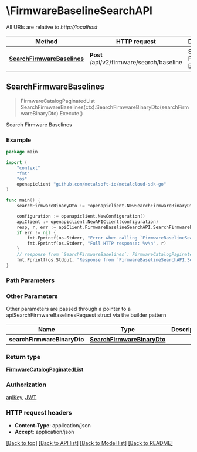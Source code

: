 # \FirmwareBaselineSearchAPI

All URIs are relative to *http://localhost*

Method | HTTP request | Description
------------- | ------------- | -------------
[**SearchFirmwareBaselines**](FirmwareBaselineSearchAPI.md#SearchFirmwareBaselines) | **Post** /api/v2/firmware/search/baseline | Search Firmware Baselines



## SearchFirmwareBaselines

> FirmwareCatalogPaginatedList SearchFirmwareBaselines(ctx).SearchFirmwareBinaryDto(searchFirmwareBinaryDto).Execute()

Search Firmware Baselines



### Example

```go
package main

import (
	"context"
	"fmt"
	"os"
	openapiclient "github.com/metalsoft-io/metalcloud-sdk-go"
)

func main() {
	searchFirmwareBinaryDto := *openapiclient.NewSearchFirmwareBinaryDto(openapiclient.FirmwareVendorType("dell"), *openapiclient.NewBaselineFilter()) // SearchFirmwareBinaryDto | 

	configuration := openapiclient.NewConfiguration()
	apiClient := openapiclient.NewAPIClient(configuration)
	resp, r, err := apiClient.FirmwareBaselineSearchAPI.SearchFirmwareBaselines(context.Background()).SearchFirmwareBinaryDto(searchFirmwareBinaryDto).Execute()
	if err != nil {
		fmt.Fprintf(os.Stderr, "Error when calling `FirmwareBaselineSearchAPI.SearchFirmwareBaselines``: %v\n", err)
		fmt.Fprintf(os.Stderr, "Full HTTP response: %v\n", r)
	}
	// response from `SearchFirmwareBaselines`: FirmwareCatalogPaginatedList
	fmt.Fprintf(os.Stdout, "Response from `FirmwareBaselineSearchAPI.SearchFirmwareBaselines`: %v\n", resp)
}
```

### Path Parameters



### Other Parameters

Other parameters are passed through a pointer to a apiSearchFirmwareBaselinesRequest struct via the builder pattern


Name | Type | Description  | Notes
------------- | ------------- | ------------- | -------------
 **searchFirmwareBinaryDto** | [**SearchFirmwareBinaryDto**](SearchFirmwareBinaryDto.md) |  | 

### Return type

[**FirmwareCatalogPaginatedList**](FirmwareCatalogPaginatedList.md)

### Authorization

[apiKey](../README.md#apiKey), [JWT](../README.md#JWT)

### HTTP request headers

- **Content-Type**: application/json
- **Accept**: application/json

[[Back to top]](#) [[Back to API list]](../README.md#documentation-for-api-endpoints)
[[Back to Model list]](../README.md#documentation-for-models)
[[Back to README]](../README.md)

